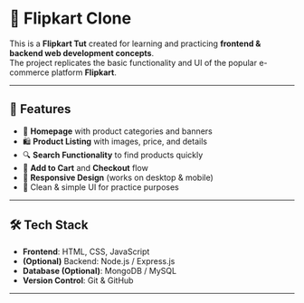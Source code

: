 # 🛒 Flipkart Clone

This is a **Flipkart Tut** created for learning and practicing **frontend & backend web development concepts**.  
The project replicates the basic functionality and UI of the popular e-commerce platform **Flipkart**.

---

## 🚀 Features
- 📌 **Homepage** with product categories and banners  
- 🛍️ **Product Listing** with images, price, and details  
- 🔍 **Search Functionality** to find products quickly  
- 🛒 **Add to Cart** and **Checkout** flow  
- 📱 **Responsive Design** (works on desktop & mobile)  
- 🎨 Clean & simple UI for practice purposes  

---

## 🛠️ Tech Stack
- **Frontend**: HTML, CSS, JavaScript  
- **(Optional)** Backend: Node.js / Express.js  
- **Database (Optional)**: MongoDB / MySQL  
- **Version Control**: Git & GitHub  

---
